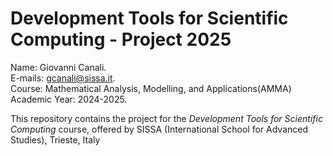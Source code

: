# Development Tools for Scientific Computing - Project 2025

Name: Giovanni Canali.<br>
E-mails: gcanali@sissa.it.<br>
Course: Mathematical Analysis, Modelling, and Applications(AMMA)<br>
Academic Year: 2024-2025.

This repository contains the project for the *Development Tools for Scientific 
Computing* course, offered by SISSA (International School for 
Advanced Studies), Trieste, Italy
